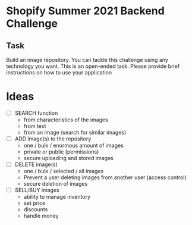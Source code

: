 # Shopify Summer 2021 Backend Challenge

## Task
Build an image repository.
You can tackle this challenge using any technology you want. This is an open-ended task.
Please provide brief instructions on how to use your application

# Ideas
- [ ] SEARCH function
    - from characteristics of the images
    - from text
    - from an image (search for similar images)
- [ ] ADD image(s) to the repository
    - one / bulk / enormous amount of images
    - private or public (permissions)
    - secure uploading and stored images
- [ ] DELETE image(s)
    - one / bulk / selected / all images
    - Prevent a user deleting images from another user (access control)
    - secure deletion of images
- [ ] SELL/BUY images
    - ability to manage inventory
    - set price
    - discounts
    - handle money

